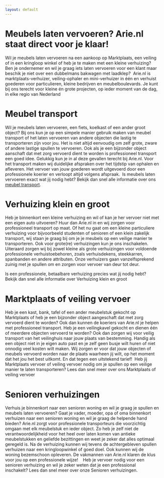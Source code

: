 ```yaml
---
layout: default
---
```


# Meubels laten vervoeren? Arie.nl staat direct voor je klaar!

Wil je meubels laten vervoeren na een aankoop op Marktplaats, een veiling of in een kringloop winkel of heb je te maken met een kleine verhuizing? Ben je ondernemer en wil je
graag iets laten vervoeren voor een klant maar beschik je niet over een dubbelmans bakwagen met laadklep? 
Arie.nl is marktplaats-verhuizer, veiling-ophaler en mini-verhuizer in één en verhuist goederen voor particulieren, kleine bedrijven en meubelboulevards.
Je kunt bij ons terecht voor kleine én grote projecten, op ieder moment van de dag, in elke regio van Nederland

# Meubel transport

Wil je meubels laten vervoeren, een fiets, koelkast of een ander groot object? Bij ons kun je op een simpele manier gebruik maken van meubel transport of het laten vervoeren van
andere objecten die lastig te transporteren zijn voor jou. Het is niet altijd eenvoudig om zelf grote, zware of andere lastige spullen te vervoeren. Ook als je een bijzonder object aanschaft dat met zorg vervoerd dient te worden is professioneel transport een goed idee.
Gelukkig kun je in al deze gevallen terecht bij Arie.nl. Voor het transport maken wij duidelijke afspraken over het tijdstip van ophalen en afleveren. Het vervoer van jouw goederen wordt uitgevoerd door een professionele koerier en verloopt altijd volgens afspraak. 
Is meubels laten vervoeren exact wat jij nodig hebt? Bekijk dan snel alle informatie over ons 
[meubel transport](./meubel-transport.html).

# Verhuizing klein en groot

Heb je binnenkort een kleine verhuizing en wil of kan je her vervoer niet met een eigen auto
uitvoeren? Huur dan Arie.nl in en wij zorgen voor professioneel transport op maat. Of het nu
gaat om een kleine particuliere verhuizing voor bijvoorbeeld studenten of senioren of een
klein zakelijk transport, wij staan je graag bij om je je meubels op een veilige manier te
transporteren. Ook voor grote(re) verhuizingen kun je ons inschakelen. Uiteraard zorgen wij
bij zowel kleine als grote verhuizingen voor voldoende professionele verhuistoebehoren,
zoals verhuisdekens, steekkarren, spanbanden en andere attributen. Onze verhuizers gaan
vanzelfsprekend zuinig met je spullen om en zorgen voor vervoer van deur tot deur. 

Is een professionele, betaalbare verhuizing precies wat jij nodig hebt? Bekijk dan snel alle
informatie over Verhuizing klein en groot

# Marktplaats of veiling vervoer

Heb je een kast, bank, tafel of een ander meubelstuk gekocht op Marktplaats of heb je een
bijzonder object aangeschaft dat met zorg vervoerd dient te worden? Ook dan kunnen de
koeriers van Arie.nl je helpen met professioneel transport. Heb je een veilingkavel gekocht
en dienen één of meerdere objecten vervoerd te worden? Ook dan zorgen wij voor veilig
transport van het veilinghuis naar jouw plaats van bestemming. Handig als een object niet in
je eigen auto past en je zelf geen busje wilt huren of niet onnodig veel kosten wilt maken. Wij
zorgen er voor dat jouw objecten of meubels vervoerd worden naar de plaats waarheen jij
wilt, op het moment dat het jou het best uitkomt. En dat tegen een uitstekend tarief! 
Heb jij Marktplaats vervoer of veiling vervoer nodig om je spullen op een veilige manier te
laten transporteren? Lees dan snel meer over ons Marktplaats of veiling vervoer

# Senioren verhuizingen

Verhuis je binnenkort naar een senioren woning en wil je graag je spullen en meubels laten
vervoeren? Gaat je vader, moeder, opa of oma binnenkort verhuizen naar een senioren
woning en wil je graag de helpende hand bieden? Arie.nl zorgt voor professionele
transporteurs die voorzichtig omgaan met elk meubelstuk en ieder object. Zo heb je zelf niet
de verantwoordelijkheid voor het heel over laten komen van antieke meubelstukken en
geliefde bezittingen en weet je zeker dat alles optimaal geregeld is. Na de verhuizing kunnen
wij tevens de achtergebleven spullen verhuizen naar een kringloopwinkel of goed doel. Ook
kunnen wij de woning bezemschoon opleveren. De vakmannen van Arie.nl klaren de klus
voor jou op een professionele wijze!   
Heb je vervoer nodig voor een senioren verhuizing en wil je zeker weten dat je een
professional inschakelt? Lees dan snel meer over onze Senioren verhuizingen.
